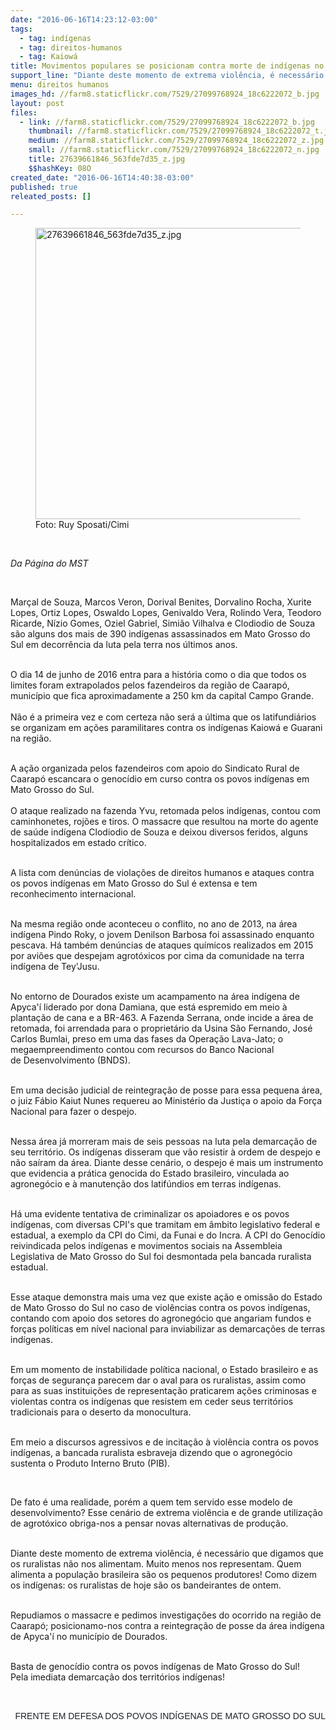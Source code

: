 ```yaml
---
date: "2016-06-16T14:23:12-03:00"
tags:
  - tag: indígenas
  - tag: direitos-humanos
  - tag: Kaiowá
title: Movimentos populares se posicionam contra morte de indígenas no MS
support_line: "Diante deste momento de extrema violência, é necessário que digamos que os ruralistas não nos alimentam. Muito menos nos representam."
menu: direitos humanos
images_hd: //farm8.staticflickr.com/7529/27099768924_18c6222072_b.jpg
layout: post
files:
  - link: //farm8.staticflickr.com/7529/27099768924_18c6222072_b.jpg
    thumbnail: //farm8.staticflickr.com/7529/27099768924_18c6222072_t.jpg
    medium: //farm8.staticflickr.com/7529/27099768924_18c6222072_z.jpg
    small: //farm8.staticflickr.com/7529/27099768924_18c6222072_n.jpg
    title: 27639661846_563fde7d35_z.jpg
    $$hashKey: 08O
created_date: "2016-06-16T14:40:38-03:00"
published: true
releated_posts: []

---
```

<figure class="image"><img alt="27639661846_563fde7d35_z.jpg" height="466" src="//farm8.staticflickr.com/7529/27099768924_18c6222072_b.jpg" width="700" />
<figcaption>Foto: Ruy Sposati/Cimi</figcaption>
</figure>

<p>&nbsp;</p>

<p><em>Da P&aacute;gina do MST&nbsp;</em></p>

<p>&nbsp;</p>

<p>Mar&ccedil;al de Souza, Marcos Veron, Dorival Benites, Dorvalino Rocha, Xurite Lopes, Ortiz Lopes, Oswaldo Lopes, Genivaldo Vera, Rolindo Vera, Teodoro Ricarde, N&iacute;zio Gomes, Oziel Gabriel, Simi&atilde;o Vilhalva e Clodiodio de Souza s&atilde;o alguns dos mais de 390 ind&iacute;genas assassinados em Mato Grosso do Sul em decorr&ecirc;ncia da luta pela terra nos &uacute;ltimos anos.</p>

<p><br />
O dia 14 de junho de 2016 entra para a hist&oacute;ria como o dia que todos os limites foram extrapolados pelos fazendeiros da regi&atilde;o de Caarap&oacute;, munic&iacute;pio que fica aproximadamente a&nbsp;250 km da capital Campo Grande.<br />
<br />
N&atilde;o &eacute; a primeira vez e com certeza n&atilde;o ser&aacute; a &uacute;ltima que os latifundi&aacute;rios se organizam em a&ccedil;&otilde;es paramilitares contra os ind&iacute;genas Kaiow&aacute; e Guarani na regi&atilde;o.</p>

<p><br />
A a&ccedil;&atilde;o organizada pelos fazendeiros com apoio do Sindicato Rural de Caarap&oacute; escancara o genoc&iacute;dio em curso contra os povos ind&iacute;genas em Mato Grosso do Sul.<br />
<br />
O ataque realizado na fazenda Yvu, retomada pelos ind&iacute;genas, contou com caminhonetes, roj&otilde;es e tiros. O massacre&nbsp;que resultou na morte do agente de sa&uacute;de ind&iacute;gena Clodiodio de Souza e deixou diversos feridos, alguns hospitalizados em estado cr&iacute;tico.</p>

<p><br />
A lista com&nbsp;den&uacute;ncias&nbsp;de viola&ccedil;&otilde;es&nbsp;de direitos humanos e ataques&nbsp;contra os povos ind&iacute;genas em Mato Grosso do Sul &eacute; extensa e tem reconhecimento internacional.</p>

<p><br />
Na mesma regi&atilde;o onde aconteceu o conflito, no ano de 2013, na &aacute;rea ind&iacute;gena Pindo Roky, o jovem Denilson Barbosa foi assassinado enquanto pescava. H&aacute; tamb&eacute;m den&uacute;ncias de ataques&nbsp;qu&iacute;micos realizados em 2015 por avi&otilde;es que despejam agrot&oacute;xicos por cima da comunidade na terra ind&iacute;gena de Tey&#39;Jusu.</p>

<p><br />
No entorno de Dourados existe um acampamento na &aacute;rea ind&iacute;gena de Apyca&#39;&iacute; liderado por dona Damiana, que est&aacute; espremido em meio &agrave; planta&ccedil;&atilde;o de cana e a BR-463. A Fazenda Serrana, onde incide a &aacute;rea de retomada, foi arrendada para o propriet&aacute;rio da Usina S&atilde;o Fernando, Jos&eacute; Carlos Bumlai, preso em uma das fases da Opera&ccedil;&atilde;o Lava-Jato; o megaempreendimento contou com recursos do Banco Nacional de&nbsp;Desenvolvimento (BNDS).</p>

<p><br />
Em uma decis&atilde;o judicial de reintegra&ccedil;&atilde;o de posse para essa pequena &aacute;rea, o juiz F&aacute;bio Kaiut Nunes requereu ao Minist&eacute;rio da Justi&ccedil;a o apoio da For&ccedil;a Nacional para fazer o despejo.</p>

<p><br />
Nessa &aacute;rea j&aacute; morreram mais de seis pessoas na luta pela demarca&ccedil;&atilde;o de seu territ&oacute;rio. Os ind&iacute;genas disseram que v&atilde;o resistir &agrave; ordem de despejo e n&atilde;o sa&iacute;ram da &aacute;rea. Diante desse cen&aacute;rio, o despejo &eacute; mais um instrumento que evidencia a pr&aacute;tica genocida do Estado brasileiro, vinculada ao agroneg&oacute;cio e &agrave; manuten&ccedil;&atilde;o dos latif&uacute;ndios em terras ind&iacute;genas.</p>

<p><br />
H&aacute; uma evidente tentativa de criminalizar os apoiadores e os povos ind&iacute;genas, com diversas CPI&#39;s que tramitam em &acirc;mbito legislativo federal e estadual, a exemplo da CPI do Cimi, da Funai e do Incra. A CPI do Genoc&iacute;dio reivindicada pelos ind&iacute;genas e movimentos sociais na Assembleia Legislativa de Mato Grosso do Sul foi desmontada pela bancada ruralista estadual.</p>

<p><br />
Esse ataque demonstra mais uma vez que existe a&ccedil;&atilde;o e omiss&atilde;o do Estado de Mato Grosso do Sul no caso de viol&ecirc;ncias contra os povos ind&iacute;genas, contando com apoio dos setores do agroneg&oacute;cio que angariam fundos e for&ccedil;as pol&iacute;ticas em n&iacute;vel nacional para inviabilizar as demarca&ccedil;&otilde;es de terras ind&iacute;genas.</p>

<p><br />
Em um momento de instabilidade pol&iacute;tica nacional, o Estado brasileiro e as for&ccedil;as de seguran&ccedil;a parecem dar o aval para os ruralistas, assim como para as suas institui&ccedil;&otilde;es de representa&ccedil;&atilde;o praticarem a&ccedil;&otilde;es criminosas e violentas contra os ind&iacute;genas que resistem em ceder seus territ&oacute;rios tradicionais para o deserto da monocultura.</p>

<p><br />
Em meio a discursos agressivos e de incita&ccedil;&atilde;o &agrave; viol&ecirc;ncia contra os povos ind&iacute;genas, a bancada ruralista esbraveja dizendo que o agroneg&oacute;cio sustenta o Produto Interno Bruto (PIB).</p>

<p>&nbsp;</p>

<p>De fato &eacute; uma realidade, por&eacute;m a quem tem servido esse modelo de desenvolvimento? Esse cen&aacute;rio de extrema viol&ecirc;ncia e de grande utiliza&ccedil;&atilde;o de agrot&oacute;xico obriga-nos a pensar novas alternativas de produ&ccedil;&atilde;o.&nbsp;</p>

<p><br />
Diante deste momento de extrema viol&ecirc;ncia, &eacute; necess&aacute;rio que digamos que os ruralistas n&atilde;o nos alimentam. Muito menos nos representam. Quem alimenta a popula&ccedil;&atilde;o brasileira s&atilde;o os pequenos produtores! Como dizem os ind&iacute;genas: os ruralistas de hoje s&atilde;o os bandeirantes de ontem.</p>

<p><br />
Repudiamos o massacre e pedimos investiga&ccedil;&otilde;es do ocorrido na regi&atilde;o de Caarap&oacute;; posicionamo-nos contra a reintegra&ccedil;&atilde;o de posse da &aacute;rea ind&iacute;gena de Apyca&#39;&iacute; no munic&iacute;pio de Dourados.</p>

<p><br />
Basta de genoc&iacute;dio contra os povos ind&iacute;genas de Mato Grosso do Sul!<br />
Pela imediata demarca&ccedil;&atilde;o dos territ&oacute;rios ind&iacute;genas!</p>

<p>&nbsp;</p>

<p style="color: rgb(34, 34, 34); font-family: arial, sans-serif; font-size: 12.8px; line-height: normal; margin: 0px 0px 6px; text-align: right;"><font color="#1d2129" face="helvetica, arial, sans-serif"><span style="font-size: 14px; line-height: 19.32px;">FRENTE EM DEFESA DOS POVOS IND&Iacute;GENAS DE MATO GROSSO DO SUL</span></font></p>

<div class="yj6qo ajU" style="cursor: pointer; outline: none; padding: 10px 0px; width: 22px; margin: 2px 0px 0px; color: rgb(34, 34, 34); font-family: arial, sans-serif; font-size: 12.8px; line-height: normal; text-align: right;">&nbsp;</div>

<p><br />
&nbsp;</p>
